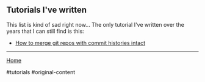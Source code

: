 ## Tutorials I've written

This list is kind of sad right now... The only tutorial I've written over the
years that I can still find is this:

- [How to merge git repos with commit histories intact](/tutorials/combining-git-repos.md)

---

[Home](/wiki/)

#tutorials #original-content
